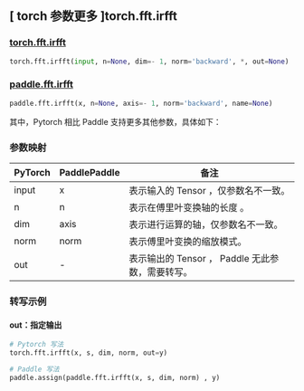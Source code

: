 ## [ torch 参数更多 ]torch.fft.irfft

### [torch.fft.irfft](https://pytorch.org/docs/stable/generated/torch.fft.irfft.html#torch-fft-irfft)

```python
torch.fft.irfft(input, n=None, dim=- 1, norm='backward', *, out=None)
```

### [paddle.fft.irfft](https://www.paddlepaddle.org.cn/documentation/docs/zh/api/paddle/fft/irfft_cn.html#irfft)

```python
paddle.fft.irfft(x, n=None, axis=- 1, norm='backward', name=None)
```

其中，Pytorch 相比 Paddle 支持更多其他参数，具体如下：

### 参数映射

| PyTorch                             | PaddlePaddle | 备注                                                                    |
| ----------------------------------- | ------------ | ----------------------------------------------------------------------- |
| input     | x           | 表示输入的 Tensor ，仅参数名不一致。                         |
| n     | n           | 表示在傅里叶变换轴的长度 。                         |
| dim       | axis        | 表示进行运算的轴，仅参数名不一致。                           |
| norm     | norm           | 表示傅里叶变换的缩放模式。                         |
| out           | -      | 表示输出的 Tensor ， Paddle 无此参数，需要转写。         |

###  转写示例
#### out：指定输出
```python
# Pytorch 写法
torch.fft.irfft(x, s, dim, norm, out=y)

# Paddle 写法
paddle.assign(paddle.fft.irfft(x, s, dim, norm) , y)
```
